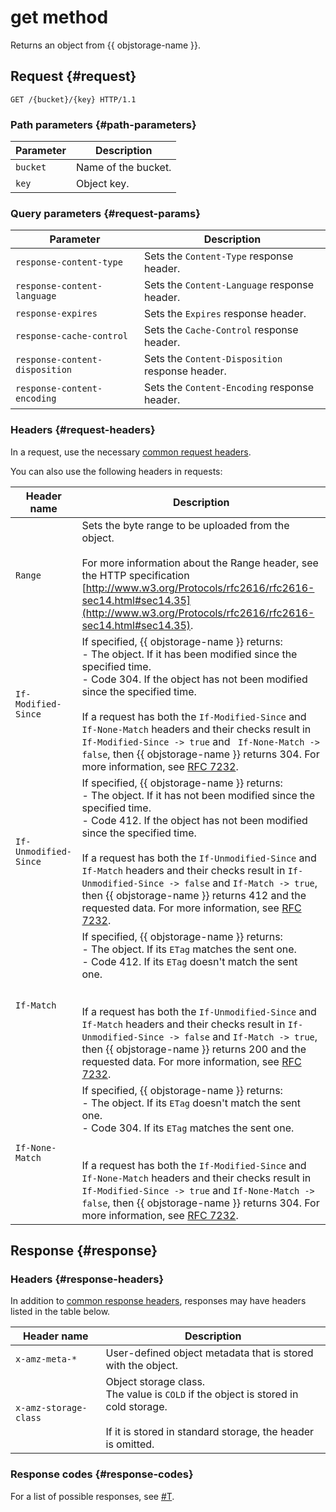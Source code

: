# get method

Returns an object from {{ objstorage-name }}.

## Request {#request}

```
GET /{bucket}/{key} HTTP/1.1
```

### Path parameters {#path-parameters}

| Parameter | Description |
| ----- | ----- |
| `bucket` | Name of the bucket. |
| `key` | Object key. |

### Query parameters {#request-params}

| Parameter | Description |
| ----- | ----- |
| `response-content-type` | Sets the `Content-Type` response header. |
| `response-content-language` | Sets the `Content-Language` response header. |
| `response-expires` | Sets the `Expires` response header. |
| `response-cache-control` | Sets the `Cache-Control` response header. |
| `response-content-disposition` | Sets the `Content-Disposition` response header. |
| `response-content-encoding` | Sets the `Content-Encoding` response header. |

### Headers {#request-headers}

In a request, use the necessary [common request headers](../common-request-headers.md).

You can also use the following headers in requests:

| Header name | Description |
| ----- | ----- |
| `Range` | Sets the byte range to be uploaded from the object.<br/><br/>For more information about the Range header, see the HTTP specification [http://www.w3.org/Protocols/rfc2616/rfc2616-sec14.html#sec14.35](http://www.w3.org/Protocols/rfc2616/rfc2616-sec14.html#sec14.35). |
| `If-Modified-Since` | If specified, {{ objstorage-name }} returns:<br/>- The object. If it has been modified since the specified time.<br/>- Code 304. If the object has not been modified since the specified time.<br/><br/>If a request has both the `If-Modified-Since` and `If-None-Match` headers and their checks result in `If-Modified-Since -> true` and ` If-None-Match -> false`, then {{ objstorage-name }} returns 304. For more information, see [RFC 7232](https://tools.ietf.org/html/rfc7232). |
| `If-Unmodified-Since` | If specified, {{ objstorage-name }} returns:<br/>- The object. If it has not been modified since the specified time.<br/>- Code 412. If the object has not been modified since the specified time.<br/><br/>If a request has both the `If-Unmodified-Since` and `If-Match` headers and their checks result in `If-Unmodified-Since -> false` and `If-Match -> true`, then {{ objstorage-name }} returns 412 and the requested data. For more information, see [RFC 7232](https://tools.ietf.org/html/rfc7232). |
| `If-Match` | If specified, {{ objstorage-name }} returns:<br/>- The object. If its `ETag` matches the sent one.<br/>- Code 412. If its `ETag` doesn't match the sent one.<br/><br/><br/>If a request has both the `If-Unmodified-Since` and `If-Match` headers and their checks result in `If-Unmodified-Since -> false` and `If-Match -> true`, then {{ objstorage-name }} returns 200 and the requested data. For more information, see [RFC 7232](https://tools.ietf.org/html/rfc7232). |
| `If-None-Match` | If specified, {{ objstorage-name }} returns:<br/>- The object. If its `ETag` doesn't match the sent one.<br/>- Code 304. If its `ETag` matches the sent one.<br/><br/><br/>If a request has both the `If-Modified-Since` and `If-None-Match` headers and their checks result in `If-Modified-Since -> true` and `If-None-Match -> false`, then {{ objstorage-name }} returns 304. For more information, see [RFC 7232](https://tools.ietf.org/html/rfc7232). |

## Response {#response}

### Headers {#response-headers}

In addition to [common response headers](../common-response-headers.md), responses may have headers listed in the table below.

| Header name | Description |
| ----- | ----- |
| `x-amz-meta-*` | User-defined object metadata that is stored with the object. |
| `x-amz-storage-class` | Object storage class.<br/>The value is `COLD` if the object is stored in cold storage.<br/><br/>If it is stored in standard storage, the header is omitted. |

### Response codes {#response-codes}

For a list of possible responses, see [#T](../response-codes.md).

